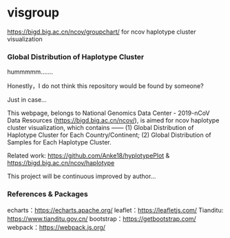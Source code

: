 <!--
 * @Descripttion: 
 * @version: 
 * @Author: Anke Wang
 * @Date: 2020-05-12 16:26:13
 * @LastEditors: Anke Wang
 * @LastEditTime: 2020-05-15 11:47:05
--> 
# visgroup
https://bigd.big.ac.cn/ncov/groupchart/ for ncov haplotype cluster visualization

### Global Distribution of Haplotype Cluster

hummmmm.......

Honestly，I do not think this repository would be found by someone?

Just in case...

This webpage, belongs to National Genomics Data Center - 2019-nCoV Data Resources (https://bigd.big.ac.cn/ncov/), is aimed for ncov haplotype cluster visualization, which contains —— (1) Global Distribution of Haplotype Cluster for Each Country/Continent;
(2) Global Distribution of Samples for Each Haplotype Cluster.

Related work: https://github.com/Anke18/hyplotypePlot & https://bigd.big.ac.cn/ncov/haplotype

This project will be continuous improved by author...

### References & Packages

echarts：https://echarts.apache.org/
leaflet：https://leafletjs.com/
Tianditu: https://www.tianditu.gov.cn/
bootstrap：https://getbootstrap.com/
webpack：https://webpack.js.org/





